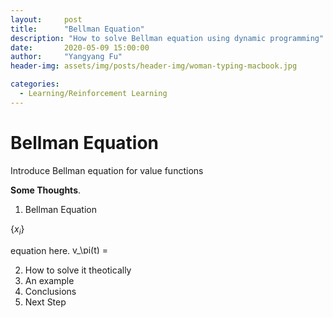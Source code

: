 ```yaml
---
layout:     post
title:      "Bellman Equation"
description: "How to solve Bellman equation using dynamic programming"
date:       2020-05-09 15:00:00
author:     "Yangyang Fu"
header-img: assets/img/posts/header-img/woman-typing-macbook.jpg

categories:
  - Learning/Reinforcement Learning
---
```


# Bellman Equation

Introduce Bellman equation for value functions

**Some Thoughts**.

1. Bellman Equation

$\{ x_i \}$



equation here. <img src="https://latex.codecogs.com/svg.latex?v_\pi(t)&space;=&space;\mathbb{E}" title="v_\pi(t) = \mathbb{E}" width="60" height="15" />

2. How to solve it theotically
3. An example
4. Conclusions
5. Next Step
